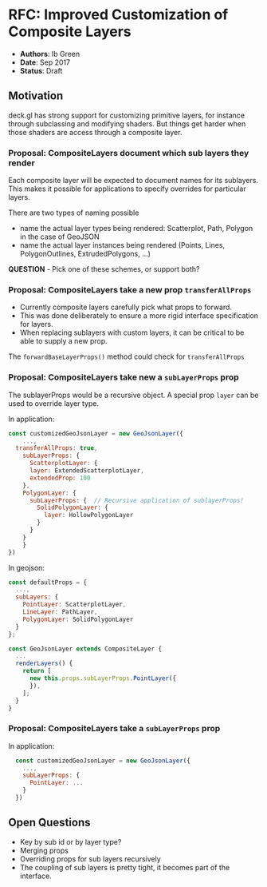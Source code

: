 # RFC: Improved Customization of Composite Layers

* **Authors**: Ib Green
* **Date**: Sep 2017
* **Status**: Draft

## Motivation

deck.gl has strong support for customizing primitive layers, for instance through subclassing and modifying shaders. But things get harder when those shaders are access through a composite layer.


### Proposal: CompositeLayers document which sub layers they render

Each composite layer will be expected to document names for its sublayers. This makes it possible for applications to specify overrides for particular layers.

There are two types of naming possible
- name the actual layer types being rendered: Scatterplot, Path, Polygon in the case of GeoJSON
- name the actual layer instances being rendered (Points, Lines, PolygonOutlines, ExtrudedPolygons, ...) 

**QUESTION** - Pick one of these schemes, or support both?


### Proposal: CompositeLayers take a new prop `transferAllProps`

* Currently composite layers carefully pick what props to forward.
* This was done deliberately to ensure a more rigid interface specification for layers.
* When replacing sublayers with custom layers, it can be critical to be able to supply a new prop.

The `forwardBaseLayerProps()` method could check for `transferAllProps`


### Proposal: CompositeLayers take new a `subLayerProps` prop

The sublayerProps would be a recursive object. A special prop `layer` can be used to override layer type.


In application:
```js
const customizedGeoJsonLayer = new GeoJsonLayer({
	...,
  transferAllProps: true,
	subLayerProps: {
	  ScatterplotLayer: {
      layer: ExtendedScatterplotLayer,
      extendedProp: 100
    },
    PolygonLayer: {
      subLayerProps: {  // Recursive application of sublayerProps!
        SolidPolygonLayer: {
          layer: HollowPolygonLayer
        }
      }
    }
	}
})
```

In geojson:
```js
const defaultProps = {
  ...,
  subLayers: {
    PointLayer: ScatterplotLayer,
    LineLayer: PathLayer,
    PolygonLayer: SolidPolygonLayer
  }
};

const GeoJsonLayer extends CompositeLayer {
  ...
  renderLayers() {
  	return [
  	  new this.props.subLayerProps.PointLayer({
  	  }),
  	];
  }
}
```


### Proposal: CompositeLayers take a `subLayerProps` prop


In application:
```js
  const customizedGeoJsonLayer = new GeoJsonLayer({
  	...,
  	subLayerProps: {
  	  PointLayer: ...
  	}
  })
```



## Open Questions

* Key by sub id or by layer type?
* Merging props
* Overriding props for sub layers recursively
* The coupling of sub layers is pretty tight, it becomes part of the interface.
